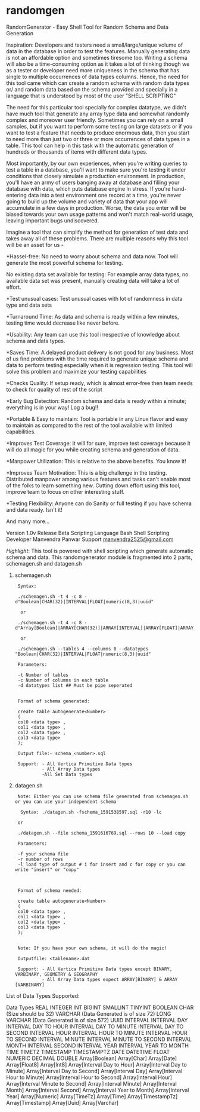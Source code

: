 # randomgen
RandomGenerator - Easy Shell Tool for Random Schema and Data Generation

Inspiration:
Developers and testers need a small/large/unique volume of data in the database in order to test the features. Manually generating data is not an affordable option and sometimes tiresome too. Writing a schema will also be a time-consuming option as it takes a lot of thinking though we as a tester or developer need more uniqueness in the schema that has single to multiple occurrences of data types columns. Hence, the need for this tool came which can create a random schema with random data types or/ and random data based on the schema provided and specially in a language that is understood by most of the user "SHELL SCRIPTING"

The need for this particular tool specially for complex datatype, we didn't have much tool that generate any array type data and somewhat randomly complex and moreover user friendly. Sometimes you can rely on a small samples, but if you want to perform some testing on large datasets or if you want to test a feature that needs to produce enormous data, then you start to need more than just two or three or more occurrences of data types in a table. This tool can help in this task with the automatic generation of hundreds or thousands of items with different data types.

Most importantly, by our own experiences, when you're writing queries to test a table in a database, you'll want to make sure you're testing it under conditions that closely simulate a production environment. In production, you'll have an army of users banging away at database and filling your database with data, which puts database engine in stress. If you're hand-entering data into a test environment one record at a time, you're never going to build up the volume and variety of data that your app will accumulate in a few days in production. Worse, the data you enter will be biased towards your own usage patterns and won't match real-world usage, leaving important bugs undiscovered.

Imagine a tool that can simplify the method for generation of test data and takes away all of these problems. There are multiple reasons why this tool will be an asset for us - 

*Hassel-free: No need to worry about schema and data now. Tool will generate the most powerful schema for testing.

No existing data set available for testing: For example array data types, no available data set was present, manually creating data will take a lot of effort. 

*Test unusual cases: Test unusual cases with lot of randomness in data type and data sets

*Turnaround Time: As data and schema is ready within a few minutes, testing time would decrease like never before. 

*Usability: Any team can use this tool irrespective of knowledge about schema and data types. 

*Saves Time: A delayed product delivery is not good for any business. Most of us find problems with the time required to generate unique schema and data to perform testing especially when it is regression testing. This tool will solve this problem and maximize your testing capabilities

*Checks Quality: If setup ready, which is almost error-free then team needs to check for quality of rest of the script

*Early Bug Detection: Random schema and data is ready within a minute; everything is in your way! Log a bug!!

*Portable & Easy to maintain: Tool is portable in any Linux flavor and easy to maintain as compared to the rest of the tool available with limited capabilities.

*Improves Test Coverage: It will for sure, improve test coverage because it will do all magic for you while creating schema and generation of data.

*Manpower Utilization: This is relative to the above benefits. You know it!

*Improves Team Motivation: This is a big challenge in the testing. Distributed manpower among various features and tasks can't enable most of the folks to learn something new. Cutting down effort using this tool, improve team to focus on other interesting stuff.

*Testing Flexibility: Anyone can do Sanity or full testing if you have schema and data ready. Isn't it!

And many more...


Version                  1.0v
Release	                 Beta
Scripting Language 	     Bash Shell Scripting
Developer	               Manvendra Panwar
Support                  manvendra2525@gmail.com

*Highlight*: This tool is powered with shell scripting which generate automatic schema and data. This randomgenerator module is fragmented into 2 parts, schemagen.sh and datagen.sh

1. schemagen.sh 

        Syntax:

        ./schemagen.sh -t 4 -c 8 -d"Boolean|CHAR(32)|INTERVAL|FLOAT|numeric(8,3)|uuid"

         or                 

        ./schemagen.sh -t 4 -c 8 -d"Array[Boolean]|ARRAY[CHAR(32)]|ARRAY[INTERVAL]|ARRAY[FLOAT]|ARRAY[numeric(8,3)]|ARRAY[uuid]"

         or

        ./schemagen.sh --tables 4 --columns 8 --datatypes "Boolean|CHAR(32)|INTERVAL|FLOAT|numeric(8,3)|uuid"

        Parameters:

        -t Number of tables
        -c Number of columns in each table
        -d datatypes list ## Must be pipe seperated


        Format of schema generated:

        create table autogenerate<Number>
        (
        col0 <data type> ,
        col1 <data type> ,
        col2 <data type> ,
        col3 <data type>
        );

        Output file:- schema_<number>.sql

        Support: - All Vertica Primitive Data types
                 - All Array Data types
                 -All Set Data types


2. datagen.sh

        Note: Either you can use schema file generated from schemagen.sh or you can use your independent schema

         Syntax: ./datagen.sh -fschema_1591538597.sql -r10 -lc 

        or

        ./datagen.sh --file schema_1591616769.sql --rows 10 --load copy

        Parameters:

        -f your schema file
        -r number of rows
        -l load type of output # i for insert and c for copy or you can write "insert" or "copy" 



        Format of schema needed:

        create table autogenerate<Number>
        (
        col0 <data type> ,
        col1 <data type> ,
        col2 <data type> ,
        col3 <data type>
        );


        Note: If you have your own schema, it will do the magic!

        Outputfile: <tablename>.dat

        Support: - All Vertica Primitive Data types except BINARY, VARBINARY, GEOMETRY & GEOGRAPHY
                 - All Array Data types expect ARRAY[BINARY] & ARRAY [VARBINARY]

List of Data Types Supported: 

Data Types
REAL
INTEGER
INT
BIGINT
SMALLINT
TINYINT
BOOLEAN
CHAR (Size should be 32)
VARCHAR (Data Generated is of size 72) 
LONG VARCHAR (Data Generated is of size 572)
UUID
INTERVAL
INTERVAL DAY
INTERVAL DAY TO HOUR
INTERVAL DAY TO MINUTE
INTERVAL DAY TO SECOND
INTERVAL HOUR
INTERVAL HOUR TO MINUTE
INTERVAL HOUR TO SECOND
INTERVAL MINUTE
INTERVAL MINUTE TO SECOND
INTERVAL MONTH
INTERVAL SECOND
INTERVAL YEAR
INTERVAL YEAR TO MONTH
TIME
TIMETZ
TIMESTAMP
TIMESTAMPTZ
DATE
DATETIME
FLOAT
NUMERIC
DECIMAL
DOUBLE
Array[Boolean]
Array[Char]
Array[Date]
Array[Float8]
Array[Int8]
Array[Interval Day to Hour]
Array[Interval Day to Minute]
Array[Interval Day to Second]
Array[Interval Day]
Array[Interval Hour to Minute]
Array[Interval Hour to Second]
Array[Interval Hour]
Array[Interval Minute to Second]
Array[Interval Minute]
Array[Interval Month]
Array[Interval Second]
Array[Interval Year to Month]
Array[Interval Year]
Array[Numeric]
Array[TimeTz]
Array[Time]
Array[TimestampTz]
Array[Timestamp]
Array[Uuid]
Array[Varchar]

